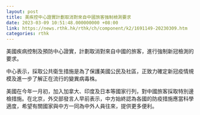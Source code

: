 ```yaml
---
layout: post
title: 美疾控中心證實計劃取消對來自中國旅客強制檢測要求
date: 2023-03-09 10:51:48.000000000 +08:00
link: https://news.rthk.hk/rthk/ch/component/k2/1691149-20230309.htm
categories: rthk
---
```


美國疾病控制及預防中心證實，計劃取消對來自中國的旅客，進行強制新冠檢測的要求。

中心表示，採取公共衛生措施是為了保護美國公民及社區，正致力確定新冠疫情規模及進一步了解正在流行的變異病毒株。

美國在今年一月初，加入加拿大、印度及日本等國家行列，對中國旅客採取特別邊檢措施。在北京，外交部發言人早前表示，中方始終認為各國的防疫措施應當科學適度，希望有關國家與中方一同為中外人員往來，提供更多便利。
